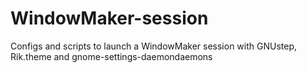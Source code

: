 # WindowMaker-session
Configs and scripts to launch a WindowMaker session with GNUstep, Rik.theme and gnome-settings-daemondaemons
